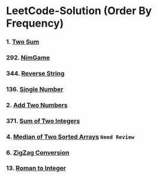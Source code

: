# LeetCode-Solution (Order By Frequency)
### 1. [Two Sum](https://github.com/jiapengliu613/LeetCode-Solution/blob/master/Algorithm/Two%20Sum.java)
### 292. [NimGame](https://github.com/jiapengliu613/LeetCode-Solution/blob/master/Algorithm/NimGame.java)
### 344. [Reverse String](https://github.com/jiapengliu613/LeetCode-Solution/blob/master/Algorithm/Reverse%20String.java)
### 136. [Single Number](https://github.com/jiapengliu613/LeetCode-Solution/blob/master/Algorithm/Single%20Number.java)
### 2. [Add Two Numbers](https://github.com/jiapengliu613/LeetCode-Solution/blob/master/Algorithm/Add%20Two%20Numbers.java)
### 371. [Sum of Two Integers](https://github.com/jiapengliu613/LeetCode-Solution/blob/master/Algorithm/Sum%20of%20Two%20Integers.java)
### 4. [Median of Two Sorted Arrays](https://github.com/jiapengliu613/LeetCode-Solution/blob/master/Algorithm/Median%20of%20Two%20Sorted%20Arrays.java)      ``Need Review``
### 6. [ZigZag Conversion](https://github.com/jiapengliu613/LeetCode-Solution/blob/master/Algorithm/ZigZag%20Conversion.java)
### 13. [Roman to Integer](https://github.com/jiapengliu613/LeetCode-Solution/blob/master/Algorithm/Roman%20to%20Integer.java)
